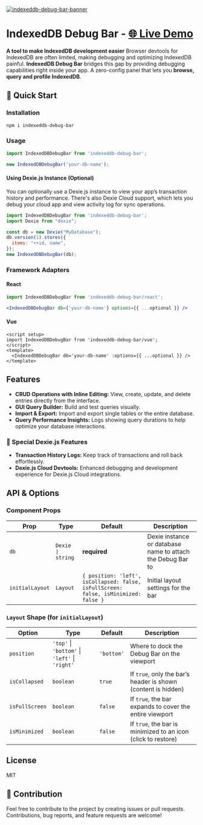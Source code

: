 [![indexeddb-debug-bar-banner](https://raw.githubusercontent.com/parsagholipour/indexeddb-debug-bar/master/public/banner.jpg)](https://parsagholipour.github.io/indexeddb-debug-bar-demo/)

# IndexedDB Debug Bar - <a href="https://parsagholipour.github.io/indexeddb-debug-bar-demo/" target="_blank">🌐 Live Demo</a>
**A tool to make IndexedDB development easier**
Browser devtools for IndexedDB are often limited, making debugging and optimizing IndexedDB painful. **IndexedDB Debug Bar** bridges this gap by providing debugging capabilities right inside your app.
A zero-config panel that lets you **browse, query and profile IndexedDB**.

## 🚀 Quick Start

### Installation

```bash
npm i indexeddb-debug-bar
```

### Usage

```js
import IndexedDBDebugBar from 'indexeddb-debug-bar';

new IndexedDBDebugBar('your-db-name');
```

#### Using Dexie.js Instance (Optional)
You can optionally use a Dexie.js instance to view your app’s transaction history and performance. There's also Dexie Cloud support, which lets you debug your cloud app and view activity log for sync operations.



```js
import IndexedDBDebugBar from 'indexeddb-debug-bar';
import Dexie from "dexie";

const db = new Dexie("MyDatabase");
db.version(1).stores({
  items: "++id, name",
});
new IndexedDBDebugBar(db);
```

### Framework Adapters
#### React
```jsx
import IndexedDBDebugBar from 'indexeddb-debug-bar/react';

<IndexedDBDebugBar db={'your-db-name'} options={{ ...optional }} />
```
#### Vue
```vue
<script setup>
import IndexedDBDebugBar from 'indexeddb-debug-bar/vue';
</script>
<template>
  <IndexedDBDebugBar db='your-db-name' :options={{ ...optional }} />
</template>
```

## Features

- **CRUD Operations with Inline Editing:** View, create, update, and delete entries directly from the interface.
- **GUI Query Builder:** Build and test queries visually.
- **Import & Export:** Import and export single tables or the entire database.
- **Query Performance Insights:** Logs showing query durations to help optimize your database interactions.

### 🌟 Special Dexie.js Features

- **Transaction History Logs:** Keep track of transactions and roll back effortlessly.
- **Dexie.js Cloud Devtools:** Enhanced debugging and development experience for Dexie.js Cloud integrations.

## API & Options

### Component Props

| Prop               | Type                                                                 | Default                                                                                    | Description                                                                                       |
| ------------------ | -------------------------------------------------------------------- | ------------------------------------------------------------------------------------------ | ------------------------------------------------------------------------------------------------- |
| `db`               | `Dexie \| string`                                                    | **required**                                                                               | Dexie instance or database name to attach the Debug Bar to                                        |
| `initialLayout`    | `Layout`                                                             | `{ position: 'left', isCollapsed: false, isFullScreen: false, isMinimized: false }`        | Initial layout settings for the bar                                                               |

### `Layout` Shape (for `initialLayout`)

| Option         | Type                                            | Default    | Description                                                      |
| -------------- | ----------------------------------------------- |------------| ---------------------------------------------------------------- |
| `position`     | `'top'` \| `'bottom'` \| `'left'` \| `'right'` | `'bottom'` | Where to dock the Debug Bar on the viewport                      |
| `isCollapsed`  | `boolean`                                       | `true`     | If `true`, only the bar’s header is shown (content is hidden)    |
| `isFullScreen` | `boolean`                                       | `false`    | If `true`, the bar expands to cover the entire viewport          |
| `isMinimized`  | `boolean`                                       | `false`    | If `true`, the bar is minimized to an icon (click to restore)    |


## License

MIT

## 🤝 Contribution

Feel free to contribute to the project by creating issues or pull requests. Contributions, bug reports, and feature requests are welcome!
